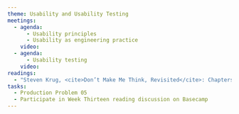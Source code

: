 ```yaml
---
theme: Usability and Usability Testing
meetings:
  - agenda:
      - Usability principles
      - Usability as engineering practice
    video:
  - agenda:
      - Usability testing
    video:
readings:
  - "Steven Krug, <cite>Don’t Make Me Think, Revisited</cite>: Chapters&nbsp;9–13"
tasks:
  - Production Problem 05
  - Participate in Week Thirteen reading discussion on Basecamp
---
```

